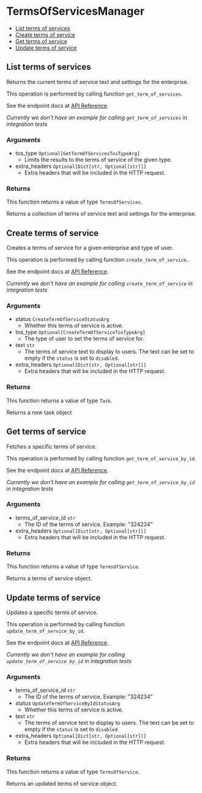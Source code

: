 # TermsOfServicesManager


- [List terms of services](#list-terms-of-services)
- [Create terms of service](#create-terms-of-service)
- [Get terms of service](#get-terms-of-service)
- [Update terms of service](#update-terms-of-service)

## List terms of services

Returns the current terms of service text and settings
for the enterprise.

This operation is performed by calling function `get_term_of_services`.

See the endpoint docs at
[API Reference](https://developer.box.com/reference/get-terms-of-services/).

*Currently we don't have an example for calling `get_term_of_services` in integration tests*

### Arguments

- tos_type `Optional[GetTermOfServicesTosTypeArg]`
  - Limits the results to the terms of service of the given type.
- extra_headers `Optional[Dict[str, Optional[str]]]`
  - Extra headers that will be included in the HTTP request.


### Returns

This function returns a value of type `TermsOfServices`.

Returns a collection of terms of service text and settings for the
enterprise.


## Create terms of service

Creates a terms of service for a given enterprise
and type of user.

This operation is performed by calling function `create_term_of_service`.

See the endpoint docs at
[API Reference](https://developer.box.com/reference/post-terms-of-services/).

*Currently we don't have an example for calling `create_term_of_service` in integration tests*

### Arguments

- status `CreateTermOfServiceStatusArg`
  - Whether this terms of service is active.
- tos_type `Optional[CreateTermOfServiceTosTypeArg]`
  - The type of user to set the terms of service for.
- text `str`
  - The terms of service text to display to users.  The text can be set to empty if the `status` is set to `disabled`.
- extra_headers `Optional[Dict[str, Optional[str]]]`
  - Extra headers that will be included in the HTTP request.


### Returns

This function returns a value of type `Task`.

Returns a new task object


## Get terms of service

Fetches a specific terms of service.

This operation is performed by calling function `get_term_of_service_by_id`.

See the endpoint docs at
[API Reference](https://developer.box.com/reference/get-terms-of-services-id/).

*Currently we don't have an example for calling `get_term_of_service_by_id` in integration tests*

### Arguments

- terms_of_service_id `str`
  - The ID of the terms of service. Example: "324234"
- extra_headers `Optional[Dict[str, Optional[str]]]`
  - Extra headers that will be included in the HTTP request.


### Returns

This function returns a value of type `TermsOfService`.

Returns a terms of service object.


## Update terms of service

Updates a specific terms of service.

This operation is performed by calling function `update_term_of_service_by_id`.

See the endpoint docs at
[API Reference](https://developer.box.com/reference/put-terms-of-services-id/).

*Currently we don't have an example for calling `update_term_of_service_by_id` in integration tests*

### Arguments

- terms_of_service_id `str`
  - The ID of the terms of service. Example: "324234"
- status `UpdateTermOfServiceByIdStatusArg`
  - Whether this terms of service is active.
- text `str`
  - The terms of service text to display to users.  The text can be set to empty if the `status` is set to `disabled`.
- extra_headers `Optional[Dict[str, Optional[str]]]`
  - Extra headers that will be included in the HTTP request.


### Returns

This function returns a value of type `TermsOfService`.

Returns an updated terms of service object.


